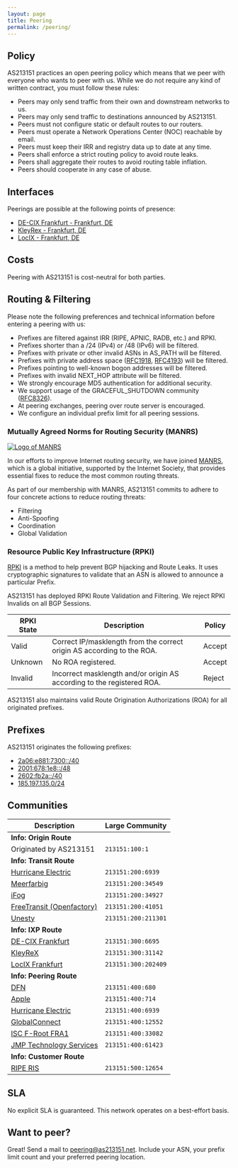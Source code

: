 ```yaml
---
layout: page
title: Peering
permalink: /peering/
---
```


## Policy

AS213151 practices an open peering policy which means that we peer with everyone who wants to peer with us. While we do not require any kind of written contract, you must follow these rules:

- Peers may only send traffic from their own and downstream networks to us.
- Peers may only send traffic to destinations announced by AS213151.
- Peers must not configure static or default routes to our routers.
- Peers must operate a Network Operations Center (NOC) reachable by email.
- Peers must keep their IRR and registry data up to date at any time.
- Peers shall enforce a strict routing policy to avoid route leaks.
- Peers shall aggregate their routes to avoid routing table inflation.
- Peers should cooperate in any case of abuse.

## Interfaces

Peerings are possible at the following points of presence:
- [DE-CIX Frankfurt - Frankfurt, DE](https://www.peeringdb.com/ix/31)
- [KleyRex - Frankfurt, DE](https://www.peeringdb.com/ix/123)
- [LocIX - Frankfurt, DE](https://www.peeringdb.com/ix/2084)

## Costs

Peering with AS213151 is cost-neutral for both parties.

## Routing & Filtering

Please note the following preferences and technical information before entering a peering with us:

- Prefixes are filtered against IRR (RIPE, APNIC, RADB, etc.) and RPKI.
- Prefixes shorter than a /24 (IPv4) or /48 (IPv6) will be filtered.
- Prefixes with private or other invalid ASNs in AS_PATH will be filtered.
- Prefixes with private address space ([RFC1918](https://www.rfc-editor.org/rfc/rfc1918), [RFC4193](https://www.rfc-editor.org/rfc/rfc4193)) will be filtered.
- Prefixes pointing to well-known bogon addresses will be filtered.
- Prefixes with invalid NEXT_HOP attribute will be filtered.
- We strongly encourage MD5 authentication for additional security.
- We support usage of the GRACEFUL_SHUTDOWN community ([RFC8326](https://www.rfc-editor.org/rfc/rfc8326)).
- At peering exchanges, peering over route server is encouraged.
- We configure an individual prefix limit for all peering sessions.

### Mutually Agreed Norms for Routing Security (MANRS)

[![Logo of MANRS](https://as213151.net/images/MANRS.png)](http://www.manrs.org/)

In our efforts to improve Internet routing security, we have joined [MANRS](http://www.manrs.org/), which is a global initiative, supported by the Internet Society, that provides essential fixes to reduce the most common routing threats.

As part of our membership with MANRS, AS213151 commits to adhere to four concrete actions to reduce routing threats:

- Filtering
- Anti-Spoofing
- Coordination
- Global Validation

### Resource Public Key Infrastructure (RPKI)

[RPKI](https://rpki.readthedocs.io/en/latest/) is a method to help prevent BGP hijacking and Route Leaks. It uses cryptographic signatures to validate that an ASN is allowed to announce a particular Prefix. 

AS213151 has deployed RPKI Route Validation and Filtering. We reject RPKI Invalids on all BGP Sessions.

|RPKI State|Description|Policy|
|---|---|---|
|Valid|Correct IP/masklength from the correct origin AS according to the ROA.|Accept|
|Unknown|No ROA registered.|Accept|
|Invalid|Incorrect masklength and/or origin AS according to the registered ROA.|Reject|

AS213151 also maintains valid Route Origination Authorizations (ROA) for all originated prefixes. 

## Prefixes
AS213151 originates the following prefixes:
- [2a06:e881:7300::/40](https://apps.db.ripe.net/db-web-ui/query?searchtext=2a06:e881:7300::/40)
- [2001:678:1e8::/48](https://apps.db.ripe.net/db-web-ui/query?searchtext=2001:678:1e8::/48)
- [2602:fb2a::/40](https://whois.arin.net/rest/net/NET6-2602-FB2A-1)
- [185.197.135.0/24](https://apps.db.ripe.net/db-web-ui/query?searchtext=185.197.135.0/24)

## Communities

|Description|Large Community|
|---|---|
|**Info: Origin Route**|
|Originated by AS213151|`213151:100:1`|
|**Info: Transit Route**|
|[Hurricane Electric](https://www.peeringdb.com/asn/6939)|`213151:200:6939`|
|[Meerfarbig](https://www.peeringdb.com/asn/34549)|`213151:200:34549`|
|[iFog](https://www.peeringdb.com/asn/34927)|`213151:200:34927`|
|[FreeTransit (Openfactory)](https://www.peeringdb.com/asn/41051)|`213151:200:41051`|
|[Unesty](https://www.peeringdb.com/asn/211301)|`213151:200:211301`|
|**Info: IXP Route**|
|[DE-CIX Frankfurt](https://www.peeringdb.com/ix/31)|`213151:300:6695`|
|[KleyReX](https://www.peeringdb.com/ix/123)|`213151:300:31142`|
|[LocIX Frankfurt](https://www.peeringdb.com/ix/2084)|`213151:300:202409`|
|**Info: Peering Route**|
|[DFN](https://www.peeringdb.com/asn/680)|`213151:400:680`|
|[Apple](https://www.peeringdb.com/asn/714)|`213151:400:714`|
|[Hurricane Electric](https://www.peeringdb.com/asn/6939)|`213151:400:6939`|
|[GlobalConnect](https://www.peeringdb.com/asn/12552)|`213151:400:12552`|
|[ISC F-Root FRA1](https://www.peeringdb.com/asn/33082)|`213151:400:33082`|
|[JMP Technology Services](https://www.peeringdb.com/asn/61423)|`213151:400:61423`|
|**Info: Customer Route**|
|[RIPE RIS](https://www.peeringdb.com/asn/12654)|`213151:500:12654`|

## SLA
No explicit SLA is guaranteed. This network operates on a best-effort basis.

## Want to peer?
Great! Send a mail to [peering@as213151.net](mailto:peering@as213151.net).
Include your ASN, your prefix limit count and your preferred peering location.

